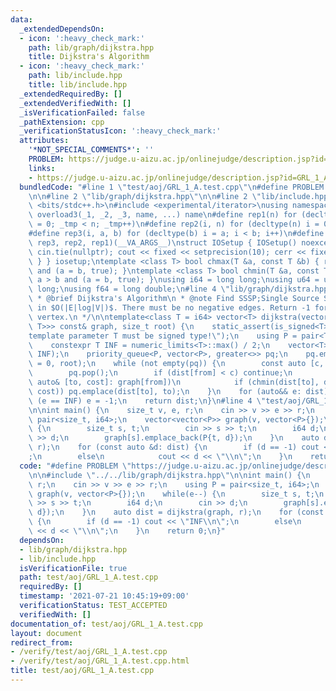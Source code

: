 ```yaml
---
data:
  _extendedDependsOn:
  - icon: ':heavy_check_mark:'
    path: lib/graph/dijkstra.hpp
    title: Dijkstra's Algorithm
  - icon: ':heavy_check_mark:'
    path: lib/include.hpp
    title: lib/include.hpp
  _extendedRequiredBy: []
  _extendedVerifiedWith: []
  _isVerificationFailed: false
  _pathExtension: cpp
  _verificationStatusIcon: ':heavy_check_mark:'
  attributes:
    '*NOT_SPECIAL_COMMENTS*': ''
    PROBLEM: https://judge.u-aizu.ac.jp/onlinejudge/description.jsp?id=GRL_1_A
    links:
    - https://judge.u-aizu.ac.jp/onlinejudge/description.jsp?id=GRL_1_A
  bundledCode: "#line 1 \"test/aoj/GRL_1_A.test.cpp\"\n#define PROBLEM \"https://judge.u-aizu.ac.jp/onlinejudge/description.jsp?id=GRL_1_A\"\
    \n\n#line 2 \"lib/graph/dijkstra.hpp\"\n\n#line 2 \"lib/include.hpp\"\n\n#include\
    \ <bits/stdc++.h>\n#include <experimental/iterator>\nusing namespace std;\n#define\
    \ overload3(_1, _2, _3, name, ...) name\n#define rep1(n) for (decltype(n) _tmp\
    \ = 0; _tmp < n; _tmp++)\n#define rep2(i, n) for (decltype(n) i = 0; i < n; i++)\n\
    #define rep3(i, a, b) for (decltype(b) i = a; i < b; i++)\n#define rep(...) overload3(__VA_ARGS__,\
    \ rep3, rep2, rep1)(__VA_ARGS__)\nstruct IOSetup { IOSetup() noexcept { ios::sync_with_stdio(false);\
    \ cin.tie(nullptr); cout << fixed << setprecision(10); cerr << fixed << setprecision(10);\
    \ } } iosetup;\ntemplate <class T> bool chmax(T &a, const T &b) { return a < b\
    \ and (a = b, true); }\ntemplate <class T> bool chmin(T &a, const T &b) { return\
    \ a > b and (a = b, true); }\nusing i64 = long long;\nusing u64 = unsigned long\
    \ long;\nusing f64 = long double;\n#line 4 \"lib/graph/dijkstra.hpp\"\n\n/**\n\
    \ * @brief Dijkstra's Algorithm\n * @note Find SSSP;Single Source Shortest Path\
    \ in $O(|E|log|V|)$. There must be no negative edges. Return -1 for unreachable\
    \ vertex.\n */\n\ntemplate<class T = i64> vector<T> dijkstra(vector<vector<pair<size_t,\
    \ T>>> const& graph, size_t root) {\n    static_assert(is_signed<T>::value, \"\
    template parameter T must be signed type!\");\n    using P = pair<T, size_t>;\n\
    \    constexpr T INF = numeric_limits<T>::max() / 2;\n    vector<T> dist(size(graph),\
    \ INF);\n    priority_queue<P, vector<P>, greater<>> pq;\n    pq.emplace(dist[root]\
    \ = 0, root);\n    while (not empty(pq)) {\n        const auto [c, from] = pq.top();\n\
    \        pq.pop();\n        if (dist[from] < c) continue;\n        for (const\
    \ auto& [to, cost]: graph[from])\n            if (chmin(dist[to], dist[from] +\
    \ cost)) pq.emplace(dist[to], to);\n    }\n    for (auto&& e: dist)\n        if\
    \ (e == INF) e = -1;\n    return dist;\n}\n#line 4 \"test/aoj/GRL_1_A.test.cpp\"\
    \n\nint main() {\n    size_t v, e, r;\n    cin >> v >> e >> r;\n    using P =\
    \ pair<size_t, i64>;\n    vector<vector<P>> graph(v, vector<P>{});\n    while(e--)\
    \ {\n        size_t s, t;\n        cin >> s >> t;\n        i64 d;\n        cin\
    \ >> d;\n        graph[s].emplace_back(P{t, d});\n    }\n    auto dist = dijkstra(graph,\
    \ r);\n    for (const auto &d: dist) {\n        if (d == -1) cout << \"INF\\n\"\
    ;\n        else\n            cout << d << \"\\n\";\n    }\n    return 0;\n}\n"
  code: "#define PROBLEM \"https://judge.u-aizu.ac.jp/onlinejudge/description.jsp?id=GRL_1_A\"\
    \n\n#include \"../../lib/graph/dijkstra.hpp\"\n\nint main() {\n    size_t v, e,\
    \ r;\n    cin >> v >> e >> r;\n    using P = pair<size_t, i64>;\n    vector<vector<P>>\
    \ graph(v, vector<P>{});\n    while(e--) {\n        size_t s, t;\n        cin\
    \ >> s >> t;\n        i64 d;\n        cin >> d;\n        graph[s].emplace_back(P{t,\
    \ d});\n    }\n    auto dist = dijkstra(graph, r);\n    for (const auto &d: dist)\
    \ {\n        if (d == -1) cout << \"INF\\n\";\n        else\n            cout\
    \ << d << \"\\n\";\n    }\n    return 0;\n}"
  dependsOn:
  - lib/graph/dijkstra.hpp
  - lib/include.hpp
  isVerificationFile: true
  path: test/aoj/GRL_1_A.test.cpp
  requiredBy: []
  timestamp: '2021-07-21 10:45:19+09:00'
  verificationStatus: TEST_ACCEPTED
  verifiedWith: []
documentation_of: test/aoj/GRL_1_A.test.cpp
layout: document
redirect_from:
- /verify/test/aoj/GRL_1_A.test.cpp
- /verify/test/aoj/GRL_1_A.test.cpp.html
title: test/aoj/GRL_1_A.test.cpp
---
```

